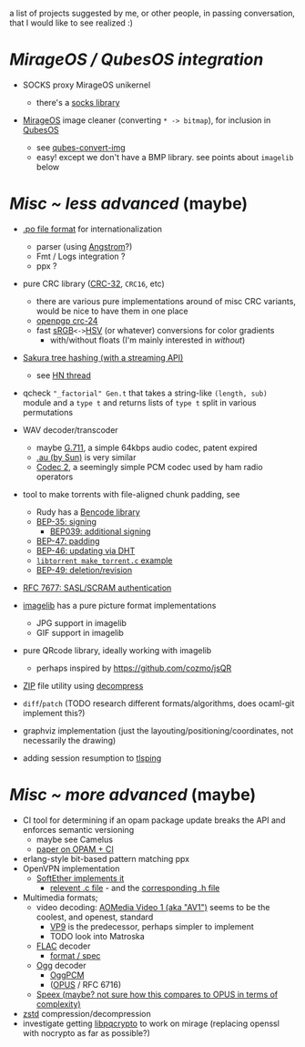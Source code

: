 a list of projects suggested by me, or other people, in passing conversation, that I would like to see realized :)

# *MirageOS / QubesOS integration*

- SOCKS proxy MirageOS unikernel
  - there's a [socks library](https://github.com/cfcs/ocaml-socks)

- [MirageOS](https://mirage.io) image cleaner (converting `* -> bitmap`), for inclusion in [QubesOS](https://qubes-os.org/)
  - see [qubes-convert-img](https://github.com/QubesOS/qubes-app-linux-img-converter)
  - easy! except we don't have a BMP library. see points about `imagelib` below

# *Misc ~ less advanced* (maybe)
- [.po file format](http://pology.nedohodnik.net/doc/user/en_US/ch-poformat.html) for internationalization
  - parser (using [Angstrom](https://github.com/inhabitedtype/angstrom)?)
  - Fmt / Logs integration ?
  - ppx ?
- pure CRC library ([CRC-32](https://en.wikipedia.org/wiki/CRC32), `CRC16`, etc)
  - there are various pure implementations around of misc CRC variants, would be nice to have them in one place
  - [openpgp crc-24](https://github.com/cfcs/ocaml-openpgp/blob/13dfb087fc4dacec33f69cc57ef768bc0a617dd7/lib/types.ml#L708-L754)
  - fast [sRGB](https://en.wikipedia.org/wiki/SRGB)`<->`[HSV](https://en.wikipedia.org/wiki/HSL_and_HSV) (or whatever) conversions for color gradients
    - with/without floats (I'm mainly interested in *without*)
- [Sakura tree hashing (with a streaming API)](https://keccak.team/files/Sakura.pdf)
  - see [HN thread](https://news.ycombinator.com/item?id=16572793)
- qcheck `"_factorial" Gen.t` that takes a string-like `(length, sub)` module and a `type t` and returns lists of `type t` split in various permutations
- WAV decoder/transcoder
  - maybe [G.711](https://en.wikipedia.org/wiki/G.711), a simple 64kbps audio codec, patent expired
  - [.au (by Sun)](https://en.wikipedia.org/wiki/Au_file_format) is very similar
  - [Codec 2](https://en.wikipedia.org/wiki/Codec_2), a seemingly simple PCM codec used by ham radio operators
- tool to make torrents with file-aligned chunk padding, see
  - Rudy has a [Bencode library](https://github.com/rgrinberg/bencode)
  - [BEP-35: signing](http://bittorrent.org/beps/bep_0035.html)
    - [BEP039: additional signing](http://www.bittorrent.org/beps/bep_0039.html)
  - [BEP-47: padding](http://www.bittorrent.org/beps/bep_0047.html)
  - [BEP-46: updating via DHT](http://www.bittorrent.org/beps/bep_0046.html)
  - [`libtorrent make_torrent.c` example](https://libtorrent.org/examples.html)
  - [BEP-49: deletion/revision](http://bittorrent.org/beps/bep_0049.html)
- [RFC 7677: SASL/SCRAM authentication](https://tools.ietf.org/html/rfc7677)
- [imagelib](https://github.com/rlepigre/ocaml-imagelib) has a pure picture format implementations
  - JPG support in imagelib
  - GIF support in imagelib

- pure QRcode library, ideally working with imagelib
  - perhaps inspired by https://github.com/cozmo/jsQR
- [ZIP](https://en.wikipedia.org/wiki/Zip_%28file_format%29) file utility using [decompress](https://github.com/dinosaure/decompress)
- `diff`/`patch` (TODO research different formats/algorithms, does ocaml-git implement this?)
- graphviz implementation (just the layouting/positioning/coordinates, not necessarily the drawing)
- adding session resumption to [tlsping](https://github.com/cfcs/tlsping)

# *Misc ~ more advanced* (maybe)
- CI tool for determining if an opam package update breaks the API and enforces semantic versioning
  - maybe see Camelus
  - [paper on OPAM + CI](http://www.ocamlpro.com/wp-content/uploads/2016/08/ocaml2016-opam-builder.pdf)
- erlang-style bit-based pattern matching ppx
- OpenVPN implementation
  - [SoftEther implements it](https://github.com/SoftEtherVPN/SoftEtherVPN)
    - [relevent .c file](https://github.com/SoftEtherVPN/SoftEtherVPN/blob/93d9ade990bd277539138572d7f2bcccfa108407/src/Cedar/Interop_OpenVPN.c) - and the [corresponding .h file](https://github.com/SoftEtherVPN/SoftEtherVPN/blob/93d9ade990bd277539138572d7f2bcccfa108407/src/Cedar/Interop_OpenVPN.h)
- Multimedia formats;
  - video decoding: [AOMedia Video 1 (aka "AV1")](https://en.wikipedia.org/wiki/AV1) seems to be the coolest, and openest, standard
    - [VP9](https://en.wikipedia.org/wiki/VP9) is the predecessor, perhaps simpler to implement
    - TODO look into Matroska
  - [FLAC](https://en.wikipedia.org/wiki/FLAC) decoder
    - [format / spec](https://xiph.org/flac/format.html)
  - [Ogg](https://en.wikipedia.org/wiki/Ogg) decoder
    - [OggPCM](https://en.wikipedia.org/wiki/OggPCM)
    - ([OPUS](https://en.wikipedia.org/wiki/Opus_%28audio_format%29) / RFC 6716)
  - [Speex (maybe? not sure how this compares to OPUS in terms of complexity)](https://en.wikipedia.org/wiki/Speex)
- [zstd](https://en.wikipedia.org/wiki/Zstandard) compression/decompression
- investigate getting [libpqcrypto](https://libpqcrypto.org/) to work on mirage (replacing openssl with nocrypto as far as possible?)
